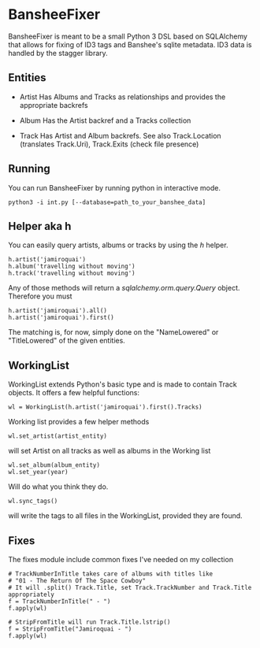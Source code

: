 BansheeFixer
=============

BansheeFixer is meant to be a small Python 3 DSL based on SQLAlchemy that allows for fixing of ID3 tags and Banshee's sqlite metadata. ID3 data is handled by the stagger library.


Entities
--------

* Artist
Has Albums and Tracks as relationships and provides the appropriate backrefs

* Album
Has the Artist backref and a Tracks collection

* Track
Has Artist and Album backrefs. See also Track.Location (translates Track.Uri), Track.Exits (check file presence)


Running
-------
You can run BansheeFixer by running python in interactive mode.

    python3 -i int.py [--database=path_to_your_banshee_data]



Helper aka h
------------

You can easily query artists, albums or tracks by using the *h* helper.

    h.artist('jamiroquai')
    h.album('travelling without moving')
    h.track('travelling without moving')

Any of those methods will return a *sqlalchemy.orm.query.Query* object. Therefore you must

    h.artist('jamiroquai').all()
    h.artist('jamiroquai').first()

The matching is, for now, simply done on the "NameLowered" or "TitleLowered" of the given entities.


WorkingList
-----------

WorkingList extends Python's <list> basic type and is made to contain Track objects. It offers a few helpful functions:

    wl = WorkingList(h.artist('jamiroquai').first().Tracks)

Working list provides a few helper methods

    wl.set_artist(artist_entity)

will set Artist on all tracks as well as albums in the Working list

    wl.set_album(album_entity)
    wl.set_year(year)

Will do what you think they do.

    wl.sync_tags()

will write the tags to all files in the WorkingList, provided they are found.



Fixes
-----
The fixes module include common fixes I've needed on my collection

    # TrackNumberInTitle takes care of albums with titles like
    # "01 - The Return Of The Space Cowboy"
    # It will .split() Track.Title, set Track.TrackNumber and Track.Title appropriately
    f = TrackNumberInTitle(" - ")
    f.apply(wl)

    # StripFromTitle will run Track.Title.lstrip()
    f = StripFromTitle("Jamiroquai - ")
    f.apply(wl)

